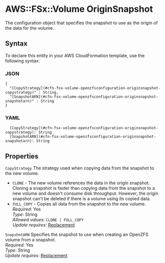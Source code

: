 # AWS::FSx::Volume OriginSnapshot<a name="aws-properties-fsx-volume-openzfsconfiguration-originsnapshot"></a>

The configuration object that specifies the snapshot to use as the origin of the data for the volume\.

## Syntax<a name="aws-properties-fsx-volume-openzfsconfiguration-originsnapshot-syntax"></a>

To declare this entity in your AWS CloudFormation template, use the following syntax:

### JSON<a name="aws-properties-fsx-volume-openzfsconfiguration-originsnapshot-syntax.json"></a>

```
{
  "[CopyStrategy](#cfn-fsx-volume-openzfsconfiguration-originsnapshot-copystrategy)" : String,
  "[SnapshotARN](#cfn-fsx-volume-openzfsconfiguration-originsnapshot-snapshotarn)" : String
}
```

### YAML<a name="aws-properties-fsx-volume-openzfsconfiguration-originsnapshot-syntax.yaml"></a>

```
  [CopyStrategy](#cfn-fsx-volume-openzfsconfiguration-originsnapshot-copystrategy): String
  [SnapshotARN](#cfn-fsx-volume-openzfsconfiguration-originsnapshot-snapshotarn): String
```

## Properties<a name="aws-properties-fsx-volume-openzfsconfiguration-originsnapshot-properties"></a>

`CopyStrategy` <a name="cfn-fsx-volume-openzfsconfiguration-originsnapshot-copystrategy"></a>
The strategy used when copying data from the snapshot to the new volume\.

- `CLONE` \- The new volume references the data in the origin snapshot\. Cloning a snapshot is faster than copying data from the snapshot to a new volume and doesn't consume disk throughput\. However, the origin snapshot can't be deleted if there is a volume using its copied data\.
- `FULL_COPY` \- Copies all data from the snapshot to the new volume\.
  _Required_: Yes  
  _Type_: String  
  _Allowed values_: `CLONE | FULL_COPY`  
  _Update requires_: [Replacement](https://docs.aws.amazon.com/AWSCloudFormation/latest/UserGuide/using-cfn-updating-stacks-update-behaviors.html#update-replacement)

`SnapshotARN` <a name="cfn-fsx-volume-openzfsconfiguration-originsnapshot-snapshotarn"></a>
Specifies the snapshot to use when creating an OpenZFS volume from a snapshot\.  
_Required_: Yes  
_Type_: String  
_Update requires_: [Replacement](https://docs.aws.amazon.com/AWSCloudFormation/latest/UserGuide/using-cfn-updating-stacks-update-behaviors.html#update-replacement)
